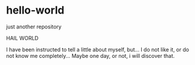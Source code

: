 # hello-world
just another repository

HAIL WORLD

I have been instructed to tell a little about myself, but...
I do not like it, or do not know me completely...
Maybe one day, or not, i will discover that.
